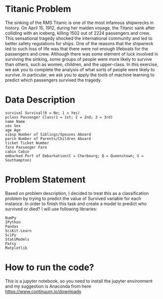 # Titanic Problem
The sinking of the RMS Titanic is one of the most infamous shipwrecks in history. On April 15, 1912, during her maiden voyage, the Titanic sank after colliding with an iceberg, killing 1502 out of 2224 passengers and crew. This sensational tragedy shocked the international community and led to better safety regulations for ships.
One of the reasons that the shipwreck led to such loss of life was that there were not enough lifeboats for the passengers and crew. Although there was some element of luck involved in surviving the sinking, some groups of people were more likely to survive than others, such as women, children, and the upper-class.
In this exercise, we ask you to complete the analysis of what sorts of people were likely to survive. In particular, we ask you to apply the tools of machine learning to predict which passengers survived the tragedy.


# Data Description
    survival Survival(0 = No; 1 = Yes)
    pclass Passenger Class(1 = 1st; 2 = 2nd; 3 = 3rd)
    name Name
    sex Sex
    age Age
    sibsp Number of Siblings/Spouses Aboard
    parch Number of Parents/Children Aboard
    ticket Ticket Number
    fare Passenger Fare
    cabin Cabin
    embarked Port of Embarkation(C = Cherbourg; Q = Queenstown; S = Southampton)


# Problem Statement
Based on problem description, I decided to treat this as a classification problem by trying to predict the value of Survived variable for each instance.
In order to finish this task and create a model to predict who survived or died? I will use following libraries:

    NumPy
    IPython
    Pandas
    SciKit-Learn
    SciPy
    StatsModels
    Patsy
    Matplotlib
    

# How to run the code?
This is a jupyter notebook, so you need to install the jupyter environment and my suggestion is Anaconda from here https://www.continuum.io/downloads
